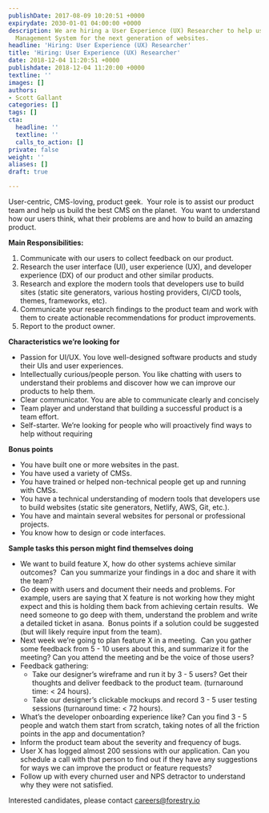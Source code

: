 ```yaml
---
publishDate: 2017-08-09 10:20:51 +0000
expirydate: 2030-01-01 04:00:00 +0000
description: We are hiring a User Experience (UX) Researcher to help us build a Content
  Management System for the next generation of websites.
headline: 'Hiring: User Experience (UX) Researcher'
title: 'Hiring: User Experience (UX) Researcher'
date: 2018-12-04 11:20:51 +0000
publishdate: 2018-12-04 11:20:00 +0000
textline: ''
images: []
authors:
- Scott Gallant
categories: []
tags: []
cta:
  headline: ''
  textline: ''
  calls_to_action: []
private: false
weight: ''
aliases: []
draft: true

---
```

User-centric, CMS-loving, product geek.  Your role is to assist our product team and help us build the best CMS on the planet.  You want to understand how our users think, what their problems are and how to build an amazing product.

**Main Responsibilities:**

1. Communicate with our users to collect feedback on our product.
2. Research the user interface (UI), user experience (UX), and developer experience (DX) of our product and other similar products.
3. Research and explore the modern tools that developers use to build sites (static site generators, various hosting providers, CI/CD tools, themes, frameworks, etc).
4. Communicate your research findings to the product team and work with them to create actionable recommendations for product improvements.
5. Report to the product owner.

**Characteristics we’re looking for**

* Passion for UI/UX. You love well-designed software products and study their UIs and user experiences.
* Intellectually curious/people person. You like chatting with users to understand their problems and discover how we can improve our products to help them.
* Clear communicator. You are able to communicate clearly and concisely
* Team player and understand that building a successful product is a team effort.
* Self-starter. We’re looking for people who will proactively find ways to help without requiring

**Bonus points**

* You have built one or more websites in the past.
* You have used a variety of CMSs.
* You have trained or helped non-technical people get up and running with CMSs.
* You have a technical understanding of modern tools that developers use to build websites (static site generators, Netlify, AWS, Git, etc.).
* You have and maintain several websites for personal or professional projects.
* You know how to design or code interfaces.

**Sample tasks this person might find themselves doing**

* We want to build feature X, how do other systems achieve similar outcomes?  Can you summarize your findings in a doc and share it with the team?
* Go deep with users and document their needs and problems. For example, users are saying that X feature is not working how they might expect and this is holding them back from achieving certain results.  We need someone to go deep with them, understand the problem and write a detailed ticket in asana.  Bonus points if a solution could be suggested (but will likely require input from the team).
* Next week we’re going to plan feature X in a meeting.  Can you gather some feedback from 5 - 10 users about this, and summarize it for the meeting? Can you attend the meeting and be the voice of those users?
* Feedback gathering:
  * Take our designer’s wireframe and run it by 3 - 5 users? Get their thoughts and deliver feedback to the product team. (turnaround time: < 24 hours).
  * Take our designer’s clickable mockups and record 3 - 5 user testing sessions (turnaround time: < 72 hours).
* What’s the developer onboarding experience like? Can you find 3 - 5 people and watch them start from scratch, taking notes of all the friction points in the app and documentation?
* Inform the product team about the severity and frequency of bugs.
* User X has logged almost 200 sessions with our application. Can you schedule a call with that person to find out if they have any suggestions for ways we can improve the product or feature requests?
* Follow up with every churned user and NPS detractor to understand why they were not satisfied.

Interested candidates, please contact [careers@forestry.io](mailto:careers@forestry.io)